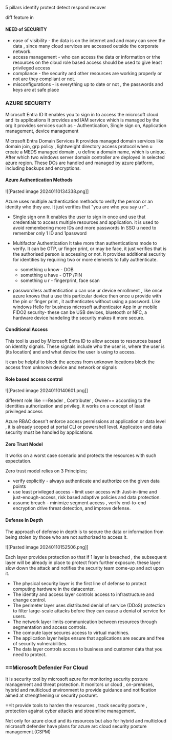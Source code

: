 
5 pillars 
identify
protect 
detect
respond
recover

diff feature in 
#### NEED of SECURITY
- ease of visibility - the data is on the internet and and many can seee the data  , since many cloud services are accessed outside the corporate network.
- access management - who can access the data or information or trhe resources on the cloud role based access should be used to give least privileged access  
- compliance - the security and other resources are working properly or not are they compliant or not.
- misconfigurations - is everything up to date or not , the passwords and keys are at safe place 


### AZURE SECURITY

Microsoft Entra ID 
	It enables you to sign in to access the microsoft cloud and its applications
	It provides and IAM service which is managed by the org
	it provides services such as - Authentication, Single sign on, Application management, device management

Microsoft Entra Domain Services
	It provides managed domain services like domain join, grp policy , lightweight directory access protocol
	when u create a MEDS managed domain , u define a domain name, which is unique. After which two windows server domain controller are deployed in selected azure region.
	These DCs are handled and managed by azure platform, including backups and encryptions.


#### Azure Authentication Methods

![[Pasted image 20240110134338.png]]


Azure uses multiple authentication methods to verify the person or an identity who they are. 
It just verifies that "you are who you say u r" .


- Single sign onn
	It enables the user to sign in once and use that credentials to access multiple resources and application.
	it is used to avoid remembering more IDs and more passwords
	In SSO u need to remember only 1 ID and 1password

- Multifactor Authentication
	It take more than authentications mode to verify.
	It can be OTP, ur finger print, or may be face, it just verifies that is the authorised person is accessing or not.
	It provides additional security for identities by requiring two or more elements to fully authenticate.
	- something u know - DOB
	- something u have - OTP /PIN
	- something u r - fingerprint, face scan

- passwordless authentication
	u can use ur device enrollment , like once azure knows that u use this particular device then once u provide with the pin or finger print , it authenticates without using a password.
	Like windows Hello for business
	microsoft authenticator App in ur mobile
	FIDO2 security- these can be USB devices, bluetooth or NFC, a hardware device handeling the security makes it more secure.
	

#### Conditional Access
This tool is used by Microsoft Entra ID to allow access to resources based on identity signals. These signals include who the user is, where the user is (its location) and and what device the user is using to access.

it can be helpful to 
	block the access from unknown locations
	block the access from unknown device and network or signals


#### Role based access control

![[Pasted image 20240110140601.png]]


different role like ==Reader , Contributer , Owner== 
according to the identities authorization and privileg.
it works on a concept of least privileged access

Azure RBAC doesn't enforce access permissions at application or data level , it is already scoped at portal CLI or powershell level.
Applicaton and data security must be handled by applications.

#### Zero Trust Model

It works on a worst case scenario and protects the resources with such expectation.

Zero trust model relies on 3 Principles;
- verify explicitly - always authenticate and authorize on the given data points
- use least privileged access - limit user access with Just-in-time and just-enough-access, risk based adaptive policies and data protection.
- assume breach - minimize segment access , verify end-to-end encryption drive threat detection, and improve defense.


#### Defense In Depth

The approach of defense in depth is to secure the data or information from being stolen by those who are not authorized to access it.

![[Pasted image 20240110152506.png]]      


Each layer provides protection so that if 1 layer is breached , the subsequent layer will be already in place to protect from further exposure.
these layer slow down the attack and notifies the security team come-up and act upon it.

- The physical security layer is the first line of defense to protect computing hardware in the datacenter.
- The identity and access layer controls access to infrastructure and change control.
- The perimeter layer uses distributed denial of service (DDoS) protection to filter large-scale attacks before they can cause a denial of service for users.
- The network layer limits communication between resources through segmentation and access controls.
- The compute layer secures access to virtual machines.
- The application layer helps ensure that applications are secure and free of security vulnerabilities.
- The data layer controls access to business and customer data that you need to protect.


### ==Microsoft Defender For Cloud  

It is security tool by microsoft azure for monitoring security posture management and threat protection. It monitors ur cloud , on-premises, hybrid and multicloud environment to provide guidance and notification aimed at strengthening ur security posturet.


==It provide tools to harden the resources , track security posture , protection against cyber attacks and streamline management. 

Not only for azure cloud and its resources but also for hybrid and multicloud microsoft defender have plans for azure arc cloud security posture management.(CSPM)


